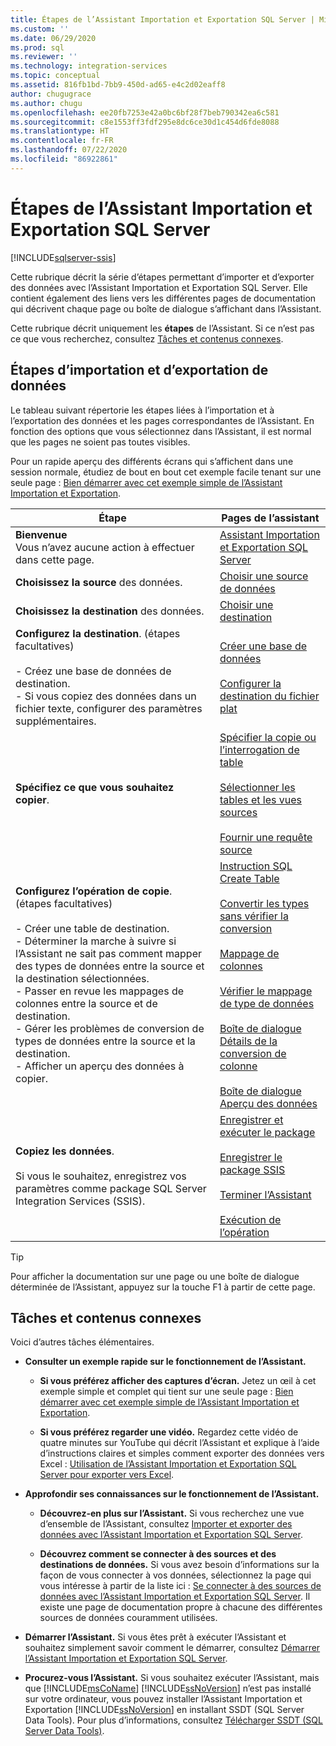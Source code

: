 ```yaml
---
title: Étapes de l’Assistant Importation et Exportation SQL Server | Microsoft Docs
ms.custom: ''
ms.date: 06/29/2020
ms.prod: sql
ms.reviewer: ''
ms.technology: integration-services
ms.topic: conceptual
ms.assetid: 816fb1bd-7bb9-450d-ad65-e4c2d02eaff8
author: chugugrace
ms.author: chugu
ms.openlocfilehash: ee20fb7253e42a0bc6bf28f7beb790342ea6c581
ms.sourcegitcommit: c8e1553ff3fdf295e8dc6ce30d1c454d6fde8088
ms.translationtype: HT
ms.contentlocale: fr-FR
ms.lasthandoff: 07/22/2020
ms.locfileid: "86922861"
---
```

# <a name="steps-in-the-sql-server-import-and-export-wizard"></a>Étapes de l’Assistant Importation et Exportation SQL Server

[!INCLUDE[sqlserver-ssis](../../includes/applies-to-version/sqlserver-ssis.md)]


Cette rubrique décrit la série d’étapes permettant d’importer et d’exporter des données avec l’Assistant Importation et Exportation SQL Server. Elle contient également des liens vers les différentes pages de documentation qui décrivent chaque page ou boîte de dialogue s’affichant dans l’Assistant.

Cette rubrique décrit uniquement les **étapes** de l’Assistant. Si ce n’est pas ce que vous recherchez, consultez [Tâches et contenus connexes](#related).

## <a name="steps-for-importing-and-exporting-data"></a>Étapes d’importation et d’exportation de données  
 Le tableau suivant répertorie les étapes liées à l’importation et à l’exportation des données et les pages correspondantes de l’Assistant. En fonction des options que vous sélectionnez dans l’Assistant, il est normal que les pages ne soient pas toutes visibles.  

Pour un rapide aperçu des différents écrans qui s’affichent dans une session normale, étudiez de bout en bout cet exemple facile tenant sur une seule page : [Bien démarrer avec cet exemple simple de l’Assistant Importation et Exportation](../../integration-services/import-export-data/get-started-with-this-simple-example-of-the-import-and-export-wizard.md).

|Étape|Pages de l’assistant|  
|----------|------------------|  
|**Bienvenue**<br />Vous n’avez aucune action à effectuer dans cette page.|[Assistant Importation et Exportation SQL Server](../../integration-services/import-export-data/welcome-to-sql-server-import-and-export-wizard.md)|  
|**Choisissez la source** des données.|[Choisir une source de données](../../integration-services/import-export-data/choose-a-data-source-sql-server-import-and-export-wizard.md)|  
|**Choisissez la destination** des données.|[Choisir une destination](../../integration-services/import-export-data/choose-a-destination-sql-server-import-and-export-wizard.md)|  
|**Configurez la destination**. (étapes facultatives)<br /><br /> -   Créez une base de données de destination.<br />-   Si vous copiez des données dans un fichier texte, configurer des paramètres supplémentaires.|[Créer une base de données](../../integration-services/import-export-data/create-database-sql-server-import-and-export-wizard.md)<br /><br />[Configurer la destination du fichier plat](../../integration-services/import-export-data/configure-flat-file-destination-sql-server-import-and-export-wizard.md)|  
|**Spécifiez ce que vous souhaitez copier**.|[Spécifier la copie ou l’interrogation de table](../../integration-services/import-export-data/specify-table-copy-or-query-sql-server-import-and-export-wizard.md)<br /><br />[Sélectionner les tables et les vues sources](../../integration-services/import-export-data/select-source-tables-and-views-sql-server-import-and-export-wizard.md)<br /><br />[Fournir une requête source](../../integration-services/import-export-data/provide-a-source-query-sql-server-import-and-export-wizard.md)|  
|**Configurez l’opération de copie**. (étapes facultatives)<br /><br /> -   Créer une table de destination.<br />-   Déterminer la marche à suivre si l’Assistant ne sait pas comment mapper des types de données entre la source et la destination sélectionnées.<br />-   Passer en revue les mappages de colonnes entre la source et de destination.<br />-   Gérer les problèmes de conversion de types de données entre la source et la destination.<br />-   Afficher un aperçu des données à copier.|[Instruction SQL Create Table](../../integration-services/import-export-data/create-table-sql-statement-sql-server-import-and-export-wizard.md)<br /><br />[Convertir les types sans vérifier la conversion](../../integration-services/import-export-data/convert-types-without-conversion-checking-sql-server-import-and-export-wizard.md)<br /><br />[Mappage de colonnes](../../integration-services/import-export-data/column-mappings-sql-server-import-and-export-wizard.md)<br /><br />[Vérifier le mappage de type de données](../../integration-services/import-export-data/review-data-type-mapping-sql-server-import-and-export-wizard.md)<br /><br />[Boîte de dialogue Détails de la conversion de colonne](../../integration-services/import-export-data/column-conversion-details-dialog-box-sql-server-import-and-export-wizard.md)<br /><br />[Boîte de dialogue Aperçu des données](../../integration-services/import-export-data/preview-data-dialog-box-sql-server-import-and-export-wizard.md)|  
|**Copiez les données**.<br /><br /> Si vous le souhaitez, enregistrez vos paramètres comme package SQL Server Integration Services (SSIS).|[Enregistrer et exécuter le package](../../integration-services/import-export-data/save-and-run-package-sql-server-import-and-export-wizard.md)<br /><br />[Enregistrer le package SSIS](../../integration-services/import-export-data/save-ssis-package-sql-server-import-and-export-wizard.md)<br /><br />[Terminer l’Assistant](../../integration-services/import-export-data/complete-the-wizard-sql-server-import-and-export-wizard.md)<br /><br />[Exécution de l’opération](../../integration-services/import-export-data/performing-operation-sql-server-import-and-export-wizard.md)|  

> [!TIP]
> Pour afficher la documentation sur une page ou une boîte de dialogue déterminée de l’Assistant, appuyez sur la touche F1 à partir de cette page.

## <a name="related-tasks-and-content"></a><a name="related"></a> Tâches et contenus connexes  
Voici d’autres tâches élémentaires.
-   **Consulter un exemple rapide sur le fonctionnement de l’Assistant.**

    -   **Si vous préférez afficher des captures d’écran.** Jetez un œil à cet exemple simple et complet qui tient sur une seule page : [Bien démarrer avec cet exemple simple de l’Assistant Importation et Exportation](../../integration-services/import-export-data/get-started-with-this-simple-example-of-the-import-and-export-wizard.md).

    -   **Si vous préférez regarder une vidéo.** Regardez cette vidéo de quatre minutes sur YouTube qui décrit l’Assistant et explique à l’aide d’instructions claires et simples comment exporter des données vers Excel : [Utilisation de l’Assistant Importation et Exportation SQL Server pour exporter vers Excel](https://go.microsoft.com/fwlink/?linkid=829049).

-   **Approfondir ses connaissances sur le fonctionnement de l’Assistant.**

    -   **Découvrez-en plus sur l’Assistant.** Si vous recherchez une vue d’ensemble de l’Assistant, consultez [Importer et exporter des données avec l’Assistant Importation et Exportation SQL Server](../../integration-services/import-export-data/import-and-export-data-with-the-sql-server-import-and-export-wizard.md).

    -   **Découvrez comment se connecter à des sources et des destinations de données.** Si vous avez besoin d’informations sur la façon de vous connecter à vos données, sélectionnez la page qui vous intéresse à partir de la liste ici : [Se connecter à des sources de données avec l’Assistant Importation et Exportation SQL Server](../../integration-services/import-export-data/connect-to-data-sources-with-the-sql-server-import-and-export-wizard.md). Il existe une page de documentation propre à chacune des différentes sources de données couramment utilisées. 

-   **Démarrer l’Assistant.** Si vous êtes prêt à exécuter l’Assistant et souhaitez simplement savoir comment le démarrer, consultez [Démarrer l’Assistant Importation et Exportation SQL Server](../../integration-services/import-export-data/start-the-sql-server-import-and-export-wizard.md).

-   **Procurez-vous l’Assistant.** Si vous souhaitez exécuter l’Assistant, mais que [!INCLUDE[msCoName](../../includes/msconame-md.md)] [!INCLUDE[ssNoVersion](../../includes/ssnoversion-md.md)] n’est pas installé sur votre ordinateur, vous pouvez installer l’Assistant Importation et Exportation [!INCLUDE[ssNoVersion](../../includes/ssnoversion-md.md)] en installant SSDT (SQL Server Data Tools). Pour plus d’informations, consultez [Télécharger SSDT (SQL Server Data Tools)](https://msdn.microsoft.com/library/mt204009.aspx).


